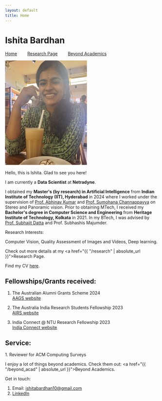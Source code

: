 ```yaml
---
layout: default
title: Home
---
```


<h1>Ishita Bardhan</h1>
<!-- <a href="{{ "/index" | absolute_url }}">Home</a>  <a href="{{ "/research" | absolute_url }}">Research Page</a>  <a href="{{ "/beyond_acad" | absolute_url }}">Beyond Academics</a> -->

<a href="{{ '/index' | absolute_url }}" style="margin-right: 30px;">Home</a>
<a href="{{ '/research' | absolute_url }}" style="margin-right: 30px;">Research Page</a>
<a href="{{ '/beyond_acad' | absolute_url }}">Beyond Academics</a>
<br>

<img src="/images/cafe_lesser.jpg" alt="About Image">
  
Hello, this is Ishita. Glad to see you here!

I am currently a <b>Data Scientist</b> at <b>Netradyne</b>.

I obtained my <b>Master's (by research) in Artificial Intelligence</b> from <b>Indian Institute of Technology (IIT), Hyderabad</b> in 2024 where I worked under the supervision of [Prof. Abhinav Kumar](https://people.iith.ac.in/abhinavkumar/) and [Prof. Sumohana Channappayya](https://people.iith.ac.in/sumohana/) on Stereo and Panoramic vision. Prior to obtaining MTech, I received my <b>Bachelor's degree in Computer Science and Engineering</b> from <b>Heritage Institute of Technology, Kolkata</b> in 2021. In my BTech, I was advised by [Prof. Subhajit Datta](http://dattas.net/) and Prof. Subhashis Majumder.

Research Interests:

Computer Vision, Quality Assessment of Images and Videos, Deep learning.

Check out more details at my <a href="{{ "/research" | absolute_url }}">Research Page</a>.

Find my CV [here](https://drive.google.com/file/d/1BntNThS0apKzM7BsZl9pgiJtNI76fd7D/view?usp=sharing).


<h2>Fellowships/Grants received:</h2>

1. The Australian Alumni Grants Scheme 2024<br>
[AAGS website](https://chennai.consulate.gov.au/cnai/AAGS.html)

2. The Australia India Research Students Fellowship 2023<br>
[AIRS website](https://arch-india.org/australia-india-research-students-fellowship-program)

3. India Connect @ NTU Research Fellowship 2023<br>
[India Connect website](https://www.ntu.edu.sg/about-us/global/global-connect-fellowship)

<h2> Service: </h2>
1. Reviewer for ACM Computing Surveys

I enjoy a lot of things beyond academics. Check them out: <a href="{{ "/beyond_acad" | absolute_url }}">Beyond Academics</a>.

Get in touch:

1. Email: ishitabardhan10@gmail.com
2. [LinkedIn](https://www.linkedin.com/in/ishita-bardhan-a90369169/)
